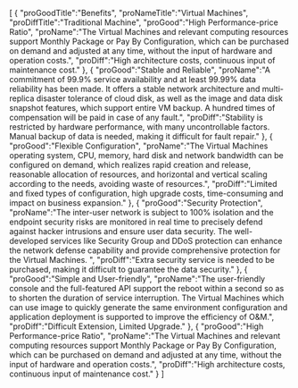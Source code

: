 [
	{
		"proGoodTitle":"Benefits",
		"proNameTitle":"Virtual Machines",
		"proDiffTitle":"Traditional Machine",
		"proGood":"High Performance-price Ratio",
		"proName":"The Virtual Machines and relevant computing resources support Monthly Package or Pay By Configuration, which can be purchased on demand and adjusted at any time, without the input of hardware and operation costs.",
		"proDiff":"High architecture costs, continuous input of maintenance cost."
	},
	{
		"proGood":"Stable and Reliable",
		"proName":"A commitment of 99.9% service availability and at least 99.99% data reliability has been made. It offers a stable network architecture and multi-replica disaster tolerance of cloud disk, as well as the image and data disk snapshot features, which support entire VM backup. A hundred times of compensation will be paid in case of any fault.",
		"proDiff":"Stability is restricted by hardware performance, with many uncontrollable factors. Manual backup of data is needed, making it difficult for fault repair."
	},
	{
		"proGood":"Flexible Configuration",
		"proName":"The Virtual Machines operating system, CPU, memory, hard disk and network bandwidth can be configured on demand, which realizes rapid creation and release, reasonable allocation of resources, and horizontal and vertical scaling according to the needs, avoiding waste of resources.",
		"proDiff":"Limited and fixed types of configuration, high upgrade costs, time-consuming and impact on business expansion."
	},
	{
		"proGood":"Security Protection",
		"proName":"The inter-user network is subject to 100% isolation and the endpoint security risks are monitored in real time to precisely defend against hacker intrusions and ensure user data security. The well-developed services like Security Group and DDoS protection can enhance the network defense capability and provide comprehensive protection for the Virtual Machines. ",
		"proDiff":"Extra security service is needed to be purchased, making it difficult to guarantee the data security."
	},
	{
		"proGood":"Simple and User-friendly",
		"proName":"The user-friendly console and the full-featured API support the reboot within a second so as to shorten the duration of service interruption. The Virtual Machines which can use image to quickly generate the same environment configuration and application deployment is supported to improve the efficiency of O&M.",
		"proDiff":"Difficult Extension, Limited Upgrade."
	},
	{
		"proGood":"High Performance-price Ratio",
		"proName":"The Virtual Machines and relevant computing resources support Monthly Package or Pay By Configuration, which can be purchased on demand and adjusted at any time, without the input of hardware and operation costs.",
		"proDiff":"High architecture costs, continuous input of maintenance cost."
	}
]